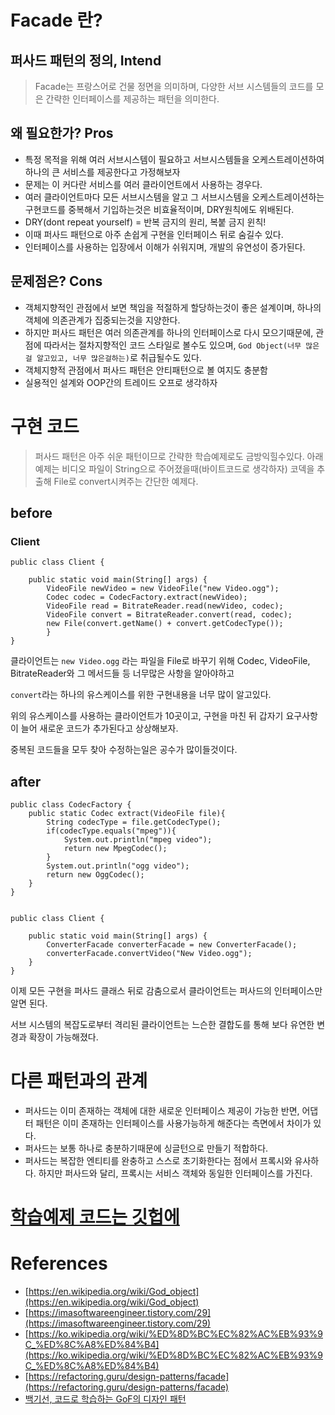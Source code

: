 # Facade 란?
## 퍼사드 패턴의 정의, Intend
> Facade는 프랑스어로 건물 정면을 의미하며, 다양한 서브 시스템들의 코드를 모은 간략한 인터페이스를 제공하는 패턴을 의미한다.
## 왜 필요한가? Pros
- 특정 목적을 위해 여러 서브시스템이 필요하고 서브시스템들을 오케스트레이션하여 하나의 큰 서비스를 제공한다고 가정해보자
- 문제는 이 커다란 서비스를 여러 클라이언트에서 사용하는 경우다.
- 여러 클라이언트마다 모든 서브시스템을 알고 그 서브시스템을 오케스트레이션하는 구현코드를 중복해서 기입하는것은 비효율적이며, DRY원칙에도 위배된다.
- DRY(dont repeat yourself) = 반복 금지의 원리, 복붙 금지 윈칙!
- 이때 퍼사드 패턴으로 아주 손쉽게 구현을 인터페이스 뒤로 숨길수 있다.
- 인터페이스를 사용하는 입장에서 이해가 쉬워지며, 개발의 유연성이 증가된다.
## 문제점은? Cons
- 객체지향적인 관점에서 보면 책임을 적절하게 할당하는것이 좋은 설계이며, 하나의 객체에 의존관계가 집중되는것을 지양한다.
- 하지만 퍼사드 패턴은 여러 의존관계를 하나의 인터페이스로 다시 모으기때문에, 관점에 따라서는 절차지향적인 코드 스타일로 볼수도 있으며, `God Object(너무 많은걸 알고있고, 너무 많은걸하는)`로 취급될수도 있다.
- 객체지향적 관점에서 퍼사드 패턴은 안티패턴으로 볼 여지도 충분함
- 실용적인 설계와 OOP간의 트레이드 오프로 생각하자
# 구현 코드
>퍼사드 패턴은 아주 쉬운 패턴이므로 간략한 학습예제로도 금방익힐수있다. 아래 예제는 비디오 파일이 String으로 주어졌을때(바이트코드로 생각하자) 코덱을 추출해 File로 convert시켜주는 간단한 예제다.
## before

### Client

    public class Client {
    
        public static void main(String[] args) {
            VideoFile newVideo = new VideoFile("new Video.ogg");
            Codec codec = CodecFactory.extract(newVideo);
            VideoFile read = BitrateReader.read(newVideo, codec);
            VideoFile convert = BitrateReader.convert(read, codec);
            new File(convert.getName() + convert.getCodecType());
            }
    }   
    
클라이언트는 `new Video.ogg` 라는 파일을 File로 바꾸기 위해 Codec, VideoFile, BitrateReader와 그 메서드들 등 너무많은 사항을 알아야하고

`convert`라는 하나의 유스케이스를 위한 구현내용을 너무 많이 알고있다.

위의 유스케이스를 사용하는 클라이언트가 10곳이고, 구현을 마친 뒤 갑자기 요구사항이 늘어 새로운 코드가 추가된다고 상상해보자.

중복된 코드들을 모두 찾아 수정하는일은 공수가 많이들것이다.

## after

    public class CodecFactory {
        public static Codec extract(VideoFile file){
            String codecType = file.getCodecType();
            if(codecType.equals("mpeg")){
                System.out.println("mpeg video");
                return new MpegCodec();
            }
            System.out.println("ogg video");
            return new OggCodec();
        }
    }
    

    public class Client {
    
        public static void main(String[] args) {
            ConverterFacade converterFacade = new ConverterFacade();
            converterFacade.convertVideo("New Video.ogg");
        }
    }
    
이제 모든 구현을 퍼사드 클래스 뒤로 감춤으로서 클라이언트는 퍼사드의 인터페이스만 알면 된다.

서브 시스템의 복잡도로부터 격리된 클라이언트는 느슨한 결합도를 통해 보다 유연한 변경과 확장이 가능해졌다.

# 다른 패턴과의 관계
- 퍼사드는 이미 존재하는 객체에 대한 새로운 인터페이스 제공이 가능한 반면, 어댑터 패턴은 이미 존재하는 인터페이스를 사용가능하게 해준다는 측면에서 차이가 있다.
- 퍼사드는 보통 하나로 충분하기때문에 싱글턴으로 만들기 적합하다.
- 퍼사드는 복잡한 엔티티를 완충하고 스스로 초기화한다는 점에서 프록시와 유사하다. 하지만 퍼사드와 달리, 프록시는 서비스 객체와 동일한 인터페이스를 가진다.
# [학습예제 코드는 깃헙에](https://github.com/jinia91/DesignPattern/tree/main/src/facade)
# References
- [https://en.wikipedia.org/wiki/God_object](https://en.wikipedia.org/wiki/God_object)
- [https://imasoftwareengineer.tistory.com/29](https://imasoftwareengineer.tistory.com/29)
- [https://ko.wikipedia.org/wiki/%ED%8D%BC%EC%82%AC%EB%93%9C_%ED%8C%A8%ED%84%B4](https://ko.wikipedia.org/wiki/%ED%8D%BC%EC%82%AC%EB%93%9C_%ED%8C%A8%ED%84%B4)
- [https://refactoring.guru/design-patterns/facade](https://refactoring.guru/design-patterns/facade)
- [백기선, 코드로 학습하는 GoF의 디자인 패턴](https://www.inflearn.com/course/%EB%94%94%EC%9E%90%EC%9D%B8-%ED%8C%A8%ED%84%B4/dashboard)
